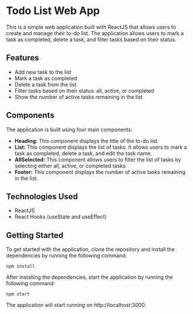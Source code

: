 # Todo List Web App

This is a simple web application built with ReactJS that allows users to create and manage their to-do list. The application allows users to mark a task as completed, delete a task, and filter tasks based on their status.

## Features

- Add new task to the list
- Mark a task as completed
- Delete a task from the list
- Filter tasks based on their status: all, active, or completed
- Show the number of active tasks remaining in the list

## Components

The application is built using four main components:

- **Heading:** This component displays the title of the to-do list.
- **List:** This component displays the list of tasks. It allows users to mark a task as completed, delete a task, and edit the task name.
- **AllSelected:** This component allows users to filter the list of tasks by selecting either all, active, or completed tasks.
- **Footer:** This component displays the number of active tasks remaining in the list.

## Technologies Used

- ReactJS
- React Hooks (useState and useEffect)

## Getting Started

To get started with the application, clone the repository and install the dependencies by running the following command:

`npm install`

After installing the dependencies, start the application by running the following command:

`npm start`

The application will start running on http://localhost:3000.
